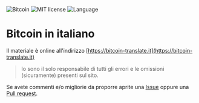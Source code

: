 ![Bitcoin](https://img.shields.io/badge/bitcoin-btc-orange) ![MIT license](https://img.shields.io/badge/license-MIT-blue) ![Language](https://img.shields.io/badge/language-ITA-green)

# Bitcoin in italiano

Il materiale è online all'indirizzo [https://bitcoin-translate.it](https://bitcoin-translate.it)

> Io sono il solo responsabile di tutti gli errori e le omissioni (sicuramente) presenti sul sito.

Se avete commenti e/o migliorie da proporre aprite una [Issue](https://github.com/citizen010/bitcoin-translate/issues) oppure una [Pull request](https://github.com/citizen010/bitcoin-translate/pulls).

